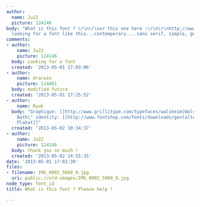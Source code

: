 ```yaml
---
author:
  name: Ju22
  picture: 124146
body: "What is this font ? \r\n\r\nor this one here :\r\n\r\nhttp://www.brandingserved.com/gallery/Trombeta-Bath/4191723\r\n\r\nim
  looking for a font like this...contemporary....sans serif, simple, geometric.\r\n\r\n"
comments:
- author:
    name: Ju22
    picture: 124146
  body: Looking for a font
  created: '2013-05-01 17:03:06'
- author:
    name: drarwin
    picture: 114481
  body: modified futura
  created: '2013-05-01 17:25:52'
- author:
    name: Ryuk
  body: "Graphique: [[http://www.grillitype.com/typefaces/walsheim|Walsheim]]\r\n\"Trombeta
    Bath\" identity: [[http://www.fontshop.com/fonts/downloads/gestalten/planeta_ot|Planeta
    Plakat]]"
  created: '2013-05-02 10:34:37'
- author:
    name: Ju22
    picture: 124146
  body: thank you so much !
  created: '2013-05-02 14:55:35'
date: '2013-05-01 17:02:30'
files:
- filename: IMG_0002_5060_0.jpg
  uri: public://old-images/IMG_0002_5060_0.jpg
node_type: font_id
title: What is this font ? Please help !

---
```

